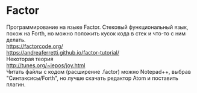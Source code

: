 # Factor
Программирование на языке Factor.
Стековый функциональный язык, похож на Forth, но можно положить кусок кода в стек и что-то с ним делать.  
https://factorcode.org/  
https://andreaferretti.github.io/factor-tutorial/  
Некоторая теория  
http://tunes.org/~iepos/joy.html  
Читать файлы с кодом (расширение .factor) можно Notepad++, выбрав "Синтаксисы/Forth", но лучше скачать редактор Atom и поставить плагин.
